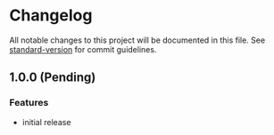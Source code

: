 # Changelog

All notable changes to this project will be documented in this file. 
See [standard-version](https://github.com/conventional-changelog/standard-version) for commit guidelines.

## 1.0.0 (Pending)

### Features

- initial release
